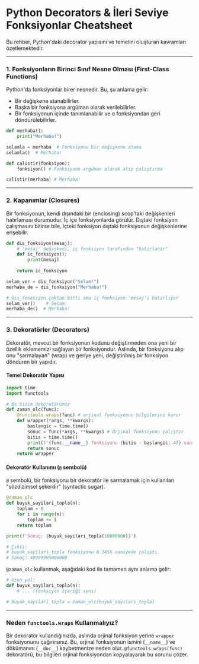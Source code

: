 # Python Decorators & İleri Seviye Fonksiyonlar Cheatsheet

Bu rehber, Python'daki decorator yapısını ve temelini oluşturan kavramları özetlemektedir.

---

### 1. Fonksiyonların Birinci Sınıf Nesne Olması (First-Class Functions)

Python'da fonksiyonlar birer nesnedir. Bu, şu anlama gelir:
- Bir değişkene atanabilirler.
- Başka bir fonksiyona argüman olarak verilebilirler.
- Bir fonksiyonun içinde tanımlanabilir ve o fonksiyondan geri döndürülebilirler.

```python
def merhaba():
    print("Merhaba!")

selamla = merhaba  # Fonksiyonu bir değişkene atama
selamla()  # Merhaba!

def calistir(fonksiyon):
    fonksiyon() # Fonksiyonu argüman olarak alıp çalıştırma

calistir(merhaba) # Merhaba!
```

---

### 2. Kapanımlar (Closures)

Bir fonksiyonun, kendi dışındaki bir (enclosing) scop'taki değişkenleri hatırlaması durumudur. İç içe fonksiyonlarda görülür. Dıştaki fonksiyon çalışmasını bitirse bile, içteki fonksiyon dıştaki fonksiyonun değişkenlerine erişebilir.

```python
def dis_fonksiyon(mesaj):
    # 'mesaj' değişkeni, iç fonksiyon tarafından "hatırlanır"
    def ic_fonksiyon():
        print(mesaj)
    
    return ic_fonksiyon

selam_ver = dis_fonksiyon("Selam!")
merhaba_de = dis_fonksiyon("Merhaba!")

# dis_fonksiyon çoktan bitti ama iç fonksiyon 'mesaj'ı hatırlıyor
selam_ver()    # Selam!
merhaba_de()  # Merhaba!
```

---

### 3. Dekoratörler (Decorators)

Dekoratör, mevcut bir fonksiyonun kodunu değiştirmeden ona yeni bir özellik eklememizi sağlayan bir fonksiyondur. Aslında, bir fonksiyonu alıp onu "sarmalayan" (wrap) ve geriye yeni, değiştirilmiş bir fonksiyon döndüren bir yapıdır.

#### Temel Dekoratör Yapısı

```python
import time
import functools

# Bu bizim dekoratörümüz
def zaman_olc(func):
    @functools.wraps(func) # orjinal fonksiyonun bilgilerini korur
    def wrapper(*args, **kwargs):
        baslangic = time.time()
        sonuc = func(*args, **kwargs) # Orjinal fonksiyonu çalıştır
        bitis = time.time()
        print(f'{func.__name__} fonksiyonu {bitis - baslangic:.4f} saniyede çalıştı.')
        return sonuc
    return wrapper
```

#### Dekoratör Kullanımı (`@` sembolü)

`@` sembolü, bir fonksiyonu bir dekoratör ile sarmalamak için kullanılan "sözdizimsel şekerdir" (syntactic sugar).

```python
@zaman_olc
def buyuk_sayilari_topla(n):
    toplam = 0
    for i in range(n):
        toplam += i
    return toplam

print(f'Sonuç: {buyuk_sayilari_topla(10000000)}')

# Çıktı:
# buyuk_sayilari_topla fonksiyonu 0.3456 saniyede çalıştı.
# Sonuç: 49999995000000
```

`@zaman_olc` kullanmak, aşağıdaki kod ile tamamen aynı anlama gelir:

```python
# Uzun yol:
def buyuk_sayilari_topla(n):
    # ... (fonksiyon içeriği aynı)

# buyuk_sayilari_topla = zaman_olc(buyuk_sayilari_topla)
```

---

### Neden `functools.wraps` Kullanmalıyız?

Bir dekoratör kullandığınızda, aslında orjinal fonksiyon yerine `wrapper` fonksiyonunu çağırırsınız. Bu, orjinal fonksiyonun ismini (`__name__`) ve dökümanını (`__doc__`) kaybetmenize neden olur. `@functools.wraps(func)` dekoratörü, bu bilgileri orjinal fonksiyondan kopyalayarak bu sorunu çözer.
